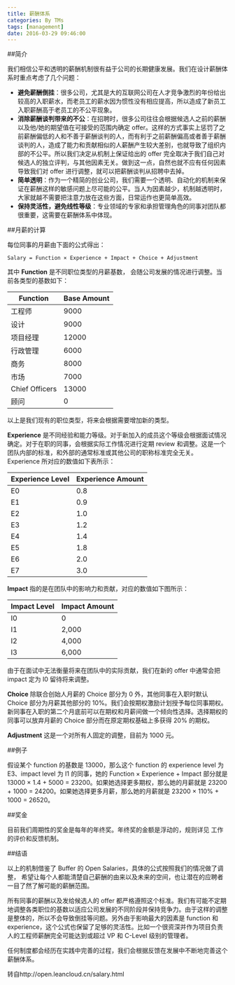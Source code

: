 ```yaml
---
title: 薪酬体系
categories: By TMs
tags: [management]
date: 2016-03-29 09:46:00
---
```


##简介

我们相信公平和透明的薪酬机制很有益于公司的长期健康发展。我们在设计薪酬体系时重点考虑了几个问题：

- **避免薪酬倒挂**：很多公司，尤其是大的互联网公司在人才竞争激烈的年份给出较高的入职薪水，而老员工的薪水因为惯性没有相应提高，所以造成了新员工入职薪酬高于老员工的不公平现象。
- **消除薪酬谈判带来的不公**：在招聘时，很多公司往往会根据候选人之前的薪酬以及他/她的期望值在可接受的范围内确定 offer。这样的方式事实上惩罚了之前薪酬偏低的人和不善于薪酬谈判的人，而有利于之前薪酬偏高或者善于薪酬谈判的人，造成了能力和贡献相似的人薪酬产生较大差别，也就导致了组织内部的不公平。所以我们决定从机制上保证给出的 offer 完全取决于我们自己对候选人的独立评判，与其他因素无关。做到这一点，自然也就不应有任何因素导致我们对 offer 进行调整，就可以把薪酬谈判从招聘中去掉。
- **简单透明**：作为一个精简的创业公司，我们需要一个透明、自动化的机制来保证在薪酬这样的敏感问题上尽可能的公平。当人为因素越少，机制越透明时，大家就越不需要把注意力放在这些方面，日常运作也更简单高效。
- **保持灵活性，避免线性等级**：专业领域的专家和承担管理角色的同事对团队都很重要，这需要在薪酬体系中体现。

##月薪的计算

每位同事的月薪由下面的公式得出：

    Salary = Function × Experience + Impact + Choice + Adjustment

其中 **Function** 是不同职位类型的月薪基数， 会随公司发展的情况进行调整。当前各类型的基数如下：

<table> 
<thead>
<tr>
<th>Function</th>
<th>Base Amount</th>
</tr>
</thead>
<tbody>
<tr><td>工程师</td><td>9000</td></tr>
<tr><td>设计</td><td>9000</td></tr>
<tr><td>项目经理</td><td>12000</td></tr>
<tr><td>行政管理</td><td>6000</td></tr>
<tr><td>商务</td><td>8000</td></tr>
<tr><td>市场</td><td>7000</td></tr>
<tr><td>Chief Officers</td><td>13000</td></tr>
<tr><td>顾问</td><td>0</td></tr>
</tbody>
</table>


以上是我们现有的职位类型，将来会根据需要增加新的类型。

**Experience** 是不同经验和能力等级。对于新加入的成员这个等级会根据面试情况确定。对于在职的同事，会根据实际工作情况进行定期 review 和调整。这是一个团队内部的标准，和外部的通常标准或其他公司的职称标准完全无关。Experience 所对应的数值如下表所示：

<table>
<thead>
<tr>
<th>Experience Level </th>
<th>Experience Amount   </th>
</tr>
</thead>
<tbody>
<tr> <td>E0 </td><td>0.8  </td></tr>
<tr> <td>E1 </td><td>0.9  </td></tr>
<tr> <td>E2 </td><td>1.0  </td></tr>
<tr> <td>E3 </td><td>1.2  </td></tr>
<tr> <td>E4 </td><td>1.4  </td></tr>
<tr> <td>E5 </td><td>1.8  </td></tr>
<tr> <td>E6 </td><td>2.0   </td></tr>
<tr> <td>E7 </td><td>3.0   </td></tr>
</tbody>
</table> 

**Impact** 指的是在团队中的影响力和贡献，对应的数值如下图所示：

<table>
<thead>
<tr>
<th>Impact Level </th>
<th>Impact Amount   </th>
</tr>
</thead>
<tbody>
<tr> <td>I0 </td><td>0  </td></tr>
<tr> <td>I1 </td><td>2,000  </td></tr>
<tr> <td>I2 </td><td>4,000  </td></tr>
<tr> <td>I3 </td><td>6,000   </td></tr>
</tbody>
</table>

由于在面试中无法衡量将来在团队中的实际贡献，我们在新的 offer 中通常会把 impact 定为 I0 留待将来调整。

**Choice** 除联合创始人月薪的 Choice 部分为 0 外，其他同事在入职时默认 Choice 部分为月薪其他部分的 10%。我们会按期权激励计划授予每位同事期权。新同事在入职的第二个月底前可以在期权和月薪间做一个倾向性选择。选择期权的同事可以放弃月薪的 Choice 部分而在原定期权基础上多获得 20% 的期权。

**Adjustment** 这是一个对所有人固定的调整，目前为 1000 元。

##例子

假设某个 function 的基数是 13000，那么这个 function 的 experience level 为 E3、impact level 为 I1 的同事，她的 Function × Experience + Impact 部分就是 13000 × 1.4 + 5000 = 23200。如果她选择更多期权，那么她的月薪就是 23200 + 1000 = 24200。如果她选择更多月薪，那么她的月薪就是 23200 × 110% + 1000 = 26520。

##奖金

目前我们周期性的奖金是每年的年终奖。年终奖的金额是浮动的，规则详见 工作的评价和反馈机制。

##结语

以上的机制借鉴了 Buffer 的 Open Salaries，具体的公式按照我们的情况做了调整， 希望让每个人都能清楚自己薪酬的由来以及未来的空间，也让潜在的应聘者一目了然了解可能的薪酬范围。

所有同事的薪酬以及发给候选人的 offer 都严格遵照这个标准。我们有可能不定期地调整各类职位的基数以适应公司发展的不同阶段并保持竞争力。由于这样的调整是整体的，所以不会导致倒挂等问题。另外由于影响最大的因素是 function 和 experience，这个公式也保留了足够的灵活性。比如一个很资深并作为项目负责人的工程师薪酬完全可能达到或超过 VP 和 C-Level 级别的管理者。

任何制度都会经历在实践中完善的过程，我们会根据反馈在发展中不断地完善这个薪酬体系。

转自http://open.leancloud.cn/salary.html
